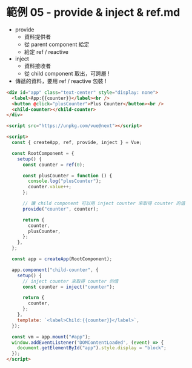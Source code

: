 # 範例 05 - provide & inject & ref.md

- provide
  - 資料提供者
  - 從 parent component 給定
  - 給定 ref / reactive
- inject
  - 資料接收者
  - 從 child component 取出，可跨層 !
- 傳遞的資料，要用 ref / reactive 包裝 !

```html
<div id="app" class="text-center" style="display: none">
  <label>App:{{counter}}</label><br />
  <button @click="plusCounter">Plus Counter</button><br />
  <child-counter></child-counter>
</div>

<script src="https://unpkg.com/vue@next"></script>

<script>
  const { createApp, ref, provide, inject } = Vue;

  const RootComponent = {
    setup() {
      const counter = ref(0);

      const plusCounter = function () {
        console.log("plusCounter");
        counter.value++;
      };

      // 讓 child component 可以用 inject counter 來取得 counter 的值
      provide("counter", counter);

      return {
        counter,
        plusCounter,
      };
    },
  };

  const app = createApp(RootComponent);

  app.component("child-counter", {
    setup() {
      // inject counter 來取得 counter 的值
      const counter = inject("counter");

      return {
        counter,
      };
    },
    template: `<label>Child:{{counter}}</label>`,
  });

  const vm = app.mount("#app");
  window.addEventListener('DOMContentLoaded', (event) => {
    document.getElementById("app").style.display = "block";
  });
</script>
```

